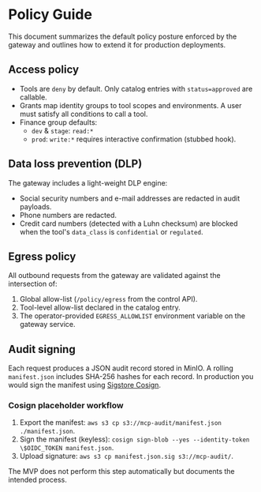 # Policy Guide

This document summarizes the default policy posture enforced by the gateway and outlines how to extend it for production deployments.

## Access policy

* Tools are `deny` by default. Only catalog entries with `status=approved` are callable.
* Grants map identity groups to tool scopes and environments. A user must satisfy all conditions to call a tool.
* Finance group defaults:
  * `dev` & `stage`: `read:*`
  * `prod`: `write:*` requires interactive confirmation (stubbed hook).

## Data loss prevention (DLP)

The gateway includes a light-weight DLP engine:

* Social security numbers and e-mail addresses are redacted in audit payloads.
* Phone numbers are redacted.
* Credit card numbers (detected with a Luhn checksum) are blocked when the tool's `data_class` is `confidential` or `regulated`.

## Egress policy

All outbound requests from the gateway are validated against the intersection of:

1. Global allow-list (`/policy/egress` from the control API).
2. Tool-level allow-list declared in the catalog entry.
3. The operator-provided `EGRESS_ALLOWLIST` environment variable on the gateway service.

## Audit signing

Each request produces a JSON audit record stored in MinIO. A rolling `manifest.json` includes SHA-256 hashes for each record. In production you would sign the manifest using [Sigstore Cosign](https://docs.sigstore.dev/cosign/overview/).

### Cosign placeholder workflow

1. Export the manifest: `aws s3 cp s3://mcp-audit/manifest.json ./manifest.json`.
2. Sign the manifest (keyless): `cosign sign-blob --yes --identity-token \$OIDC_TOKEN manifest.json`.
3. Upload signature: `aws s3 cp manifest.json.sig s3://mcp-audit/`.

The MVP does not perform this step automatically but documents the intended process.
